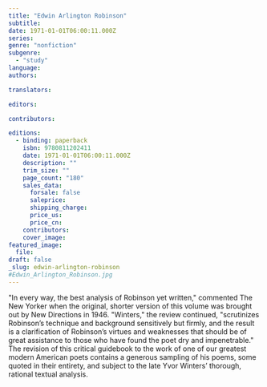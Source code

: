 ```yaml
---
title: "Edwin Arlington Robinson"
subtitle:
date: 1971-01-01T06:00:11.000Z
series:
genre: "nonfiction"
subgenre:
  - "study"
language:
authors:

translators:

editors:

contributors:

editions:
  - binding: paperback
    isbn: 9780811202411
    date: 1971-01-01T06:00:11.000Z
    description: ""
    trim_size: ""
    page_count: "180"
    sales_data:
      forsale: false
      saleprice:
      shipping_charge:
      price_us:
      price_cn:
    contributors:
    cover_image:
featured_image:
  file:
draft: false
_slug: edwin-arlington-robinson
#Edwin_Arlington_Robinson.jpg
---
```


"In every way, the best analysis of Robinson yet written," commented The New Yorker when the original, shorter version of this volume was brought out by New Directions in 1946. "Winters," the review continued, "scrutinizes Robinson’s technique and background sensitively but firmly, and the result is a clarification of Robinson’s virtues and weaknesses that should be of great assistance to those who have found the poet dry and impenetrable." The revision of this critical guidebook to the work of one of our greatest modern American poets contains a generous sampling of his poems, some quoted in their entirety, and subject to the late Yvor Winters’ thorough, rational textual analysis.
